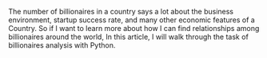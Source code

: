 The number of billionaires in a country says a lot about the business environment, startup success rate, and many other economic features of a Country. So if I want to learn more about how I can find relationships among billionaires around the world, In this article, I will walk through the task of billionaires analysis with Python.
